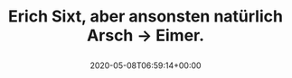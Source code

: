 ---
retweeted: false
source: <a href="https://about.twitter.com/products/tweetdeck" rel="nofollow">TweetDeck</a>
entities:
  hashtags: []
  symbols: []
  user_mentions: []
  urls:
  - url: https://t.co/rwT4tM43Bp
    expanded_url: https://twitter.com/alexfischer/status/1258284856469073923
    display_url: twitter.com/alexfischer/st…
    indices:
    - '52'
    - '75'
display_text_range:
- '0'
- '75'
favorite_count: '1'
id_str: '1258652665950633984'
truncated: false
retweet_count: '0'
id: '1258652665950633984'
possibly_sensitive: false
created_at: Fri May 08 06:59:14 +0000 2020
favorited: false
full_text: Erich Sixt, aber ansonsten natürlich Arsch → Eimer.
lang: de
quote_url: https://twitter.com/alexfischer/status/1258284856469073923
tags:
- pesos/twitter
date: '2020-05-08T06:59:14+00:00'
src: https://twitter.com/bascht/status/1258652665950633984
original_url: https://twitter.com/bascht/status/1258652665950633984
type: twitter_tweet
text: Erich Sixt, aber ansonsten natürlich Arsch → Eimer.
title: 'Erich Sixt, aber ansonsten natürlich Arsch → Eimer.

  '

---